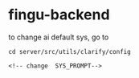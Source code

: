 # fingu-backend

to change ai default sys, go to 

```
cd server/src/utils/clarify/config

<!-- change  SYS_PROMPT-->
```